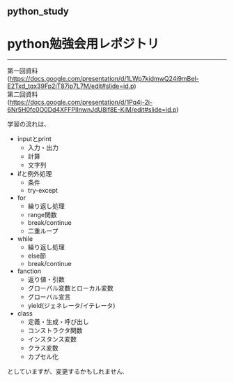 ## python_study
# python勉強会用レポジトリ
---
第一回資料  
(https://docs.google.com/presentation/d/1LWp7kidmwQ24i9mBel-E2Txd_tqx39Fp2iT87ip7L7M/edit#slide=id.p)  
第二回資料  
(https://docs.google.com/presentation/d/1Pq4j-2i-6Nr5H0fc0O0Dd4XFFPIInwnJdU8If8E-KiM/edit#slide=id.p)  

学習の流れは、  
* inputとprint  
  - 入力・出力
  - 計算
  - 文字列
* ifと例外処理
  - 条件  
  - try-except
* for  
  - 繰り返し処理
  - range関数
  - break/continue
  - 二重ループ
* while  
  - 繰り返し処理
  - else節
  - break/continue
* fanction  
  - 返り値・引数
  - グローパル変数とローカル変数
  - グローバル宣言
  - yield(ジェネレータ/イテレータ)
* class  
  - 定義・生成・呼び出し
  - コンストラクタ関数
  - インスタンス変数
  - クラス変数
  - カプセル化

としていますが、変更するかもしれません.  
